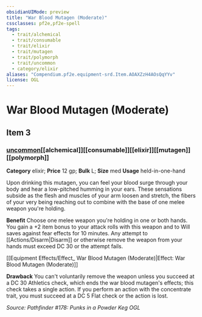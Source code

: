```yaml
---
obsidianUIMode: preview
title: "War Blood Mutagen (Moderate)"
cssclasses: pf2e,pf2e-spell
tags:
  - trait/alchemical
  - trait/consumable
  - trait/elixir
  - trait/mutagen
  - trait/polymorph
  - trait/uncommon
  - category/elixir
aliases: "Compendium.pf2e.equipment-srd.Item.AOAXZzH4AOsQqYYv"
license: OGL
---
```

# War Blood Mutagen (Moderate)
## Item 3
### [uncommon](uncommon "Uncommon Rarity Trait")[[alchemical]][[consumable]][[elixir]][[mutagen]][[polymorph]]

**Category** elixir; 
**Price** 12 gp; 
**Bulk** L; **Size** med
**Usage** held-in-one-hand

Upon drinking this mutagen, you can feel your blood surge through your body and hear a low-pitched humming in your ears. These sensations subside as the flesh and muscles of your arm loosen and stretch, the fibers of your very being reaching out to combine with the base of one melee weapon you're holding.

**Benefit** Choose one melee weapon you're holding in one or both hands. You gain a +2 item bonus to your attack rolls with this weapon and to Will saves against fear effects for 10 minutes. Any attempt to [[Actions/Disarm|Disarm]] or otherwise remove the weapon from your hands must exceed DC 30 or the attempt fails.

[[Equipment Effects/Effect_ War Blood Mutagen (Moderate)|Effect: War Blood Mutagen (Moderate)]]

**Drawback** You can't voluntarily remove the weapon unless you succeed at a DC 30 Athletics check, which ends the war blood mutagen's effects; this check takes a single action. If you perform an action with the concentrate trait, you must succeed at a DC 5 Flat check or the action is lost.

*Source: Pathfinder #178: Punks in a Powder Keg*
*OGL*